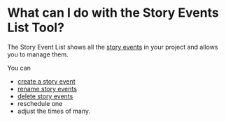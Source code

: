 # What can I do with the Story Events List Tool?

The Story Event List shows all the [story events](/What%20is.../a%20Story%20Event.md) in your project and allows you to manage them.

You can
- [create a story event](/How%20do%20I/create/a%20story%20event.md)
- [rename story events](/How%20do%20I/rename/a%20story%20event.md)
- [delete story events](/How%20do%20I/remove/a%20story%20event.md)
- reschedule one
- adjust the times of many.
